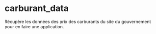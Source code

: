 # carburant_data
Récupère les données des prix des carburants du site du gouvernement pour en faire une application.
